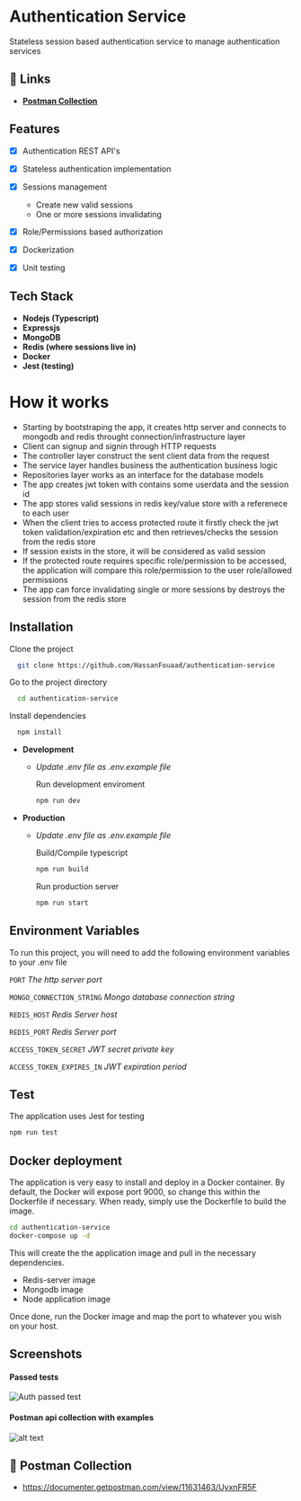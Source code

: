 
# Authentication Service

Stateless session based authentication service to manage authentication services






## 🔗 Links
- [**Postman Collection**](https://documenter.getpostman.com/view/11631463/UyxnFR5F)

## Features

- [x]  Authentication REST API's
- [x]  Stateless authentication implementation
- [x]  Sessions management
    - Create new valid sessions
    - One or more sessions invalidating
- [x]  Role/Permissions based authorization
- [x]  Dockerization
- [x]  Unit testing


## Tech Stack

- **Nodejs (Typescript)**
- **Expressjs**
- **MongoDB**
- **Redis (where sessions live in)**
- **Docker**
- **Jest (testing)**

# How it works
- Starting by bootstraping the app, it creates http server and connects to mongodb and redis throught connection/infrastructure layer
- Client can signup and signin through HTTP requests
- The controller layer construct the sent client data from the request
- The service layer handles business the authentication business logic
- Repositories layer works as an interface for the database models
- The app creates jwt token with contains some userdata and the session id
- The app stores valid sessions in redis key/value store with a referenece to each user
- When the client tries to access protected route it firstly check the jwt token validation/expiration etc and then retrieves/checks the session from the redis store
- If session exists in the store, it will be considered as valid session
- If the protected route requires specific role/permission to be accessed, the application will compare this role/permission to the user role/allowed permissions
- The app can force invalidating single or more sessions by destroys the session from the redis store

## Installation

Clone the project

```bash
  git clone https://github.com/HassanFouaad/authentication-service
```

Go to the project directory

```bash
  cd authentication-service
```

Install dependencies

```bash
  npm install
```

- **Development**
  - *Update .env file as .env.example file*

    Run development enviroment
    ```bash
    npm run dev
    ```
- **Production**
  - *Update .env file as .env.example file*

    Build/Compile typescript
    ```bash
    npm run build
    ```
    Run production server
    ```bash
    npm run start
    ```
## Environment Variables

To run this project, you will need to add the following environment variables to your .env file

`PORT` *The http server port*

`MONGO_CONNECTION_STRING` *Mongo database connection string*

`REDIS_HOST` *Redis Server host*

`REDIS_PORT` *Redis Server port*

`ACCESS_TOKEN_SECRET` *JWT secret private key*

`ACCESS_TOKEN_EXPIRES_IN` *JWT expiration period*
## Test

The application uses Jest for testing

```sh
npm run test
```
## Docker deployment

The application is very easy to install and deploy in a Docker container.
By default, the Docker will expose port 9000, so change this within the
Dockerfile if necessary. When ready, simply use the Dockerfile to
build the image.

```sh
cd authentication-service
docker-compose up -d
```

This will create the the application image and pull in the necessary dependencies.

- Redis-server image
- Mongodb image
- Node application image

Once done, run the Docker image and map the port to whatever you wish on your host.
## Screenshots

#### Passed tests

![Auth passed test](https://i.imgur.com/wsx6T8k.png)

#### Postman api collection with examples

![alt text](https://i.imgur.com/DXFfd0r.png)
## 🔗 Postman Collection
- https://documenter.getpostman.com/view/11631463/UyxnFR5F

